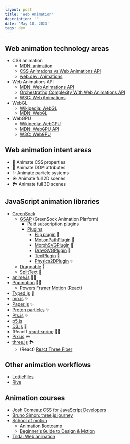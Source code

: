 ```yaml
---
layout: post
title: 'Web Animation'
description: ''
date: 'May 18, 2023'
tags: dev
---
```


## Web animation technology areas

- CSS animation
    - [MDN: animation](https://developer.mozilla.org/en-US/docs/Web/CSS/animation)
    - [CSS Animations vs Web Animations API](https://css-tricks.com/css-animations-vs-web-animations-api/)
    - [web.dev: Animations](https://web.dev/animations/)
- Web Animations API
    - [MDN: Web Animations API](https://developer.mozilla.org/en-US/docs/Web/API/Web_Animations_API)
    - [Orchestrating Complexity With Web Animations API](https://www.smashingmagazine.com/2021/09/orchestrating-complexity-web-animations-api/)
    - [W3C: Web Animations](https://www.w3.org/TR/web-animations-1/)
- WebGL
    - [Wikipedia: WebGL](https://en.wikipedia.org/wiki/WebGL)
    - [MDN: WebGL](https://developer.mozilla.org/en-US/docs/Web/API/WebGL_API)
- WebGPU
    - [Wikipedia: WebGPU](https://en.wikipedia.org/wiki/WebGPU)
    - [MDN: WebGPU API](https://developer.mozilla.org/en-US/docs/Web/API/WebGPU_API)
    - [W3C: WebGPU](https://www.w3.org/TR/webgpu/)

## Web animation intent areas

- 💅 Animate CSS properties
- 📄 Animate DOM attributes
- ✨ Animate particle systems
- ☀️ Animate full 2D scenes
- 🏞️ Animate full 3D scenes

## JavaScript animation libraries

- [GreenSock](https://greensock.com/)
    - [GSAP](https://greensock.com/gsap/) (GreenSock Animation Platform)
        - [Paid subscription plugins](https://greensock.com/club/)
        - [Plugins](https://greensock.com/gsap-plugins/)
            - [Flip plugin](https://greensock.com/docs/v3/Plugins/Flip/) 📄
            - [MotionPathPlugin](https://greensock.com/motionpath) 📄
            - [MorphSVGPlugin](https://greensock.com/morphsvg/) 📄
            - [DrawSVGPlugin](https://greensock.com/drawsvg/) 📄
            - [TextPlugin](https://greensock.com/textplugin/) 📄
            - [Physics2DPlugin](https://greensock.com/physics2d/) ✨
    - [Draggable](https://greensock.com/draggable/) 📄
    - [SplitText](https://greensock.com/SplitText/) 📄
- [anime.js](https://animejs.com/) 💅📄
- [Popmotion](https://popmotion.io/) 💅📄
    - Powers [Framer Motion](https://www.framer.com/motion/) (React)
- [Typed.js](https://mattboldt.com/demos/typed-js/) 📄
- [mo.js](https://mojs.github.io/) ✨
- [Paper.js](http://paperjs.org/) ✨
- [Proton particles](https://drawcall.github.io/Proton/) ✨
- [Pts.js](https://ptsjs.org/) ✨
- [p5.js](https://p5js.org/)
- [D3.js](https://d3js.org/) 📄
- (React) [react-spring](https://www.react-spring.dev/) 💅📄
- [Pixi.js](https://pixijs.com/) ☀️
- [three.js](https://threejs.org/) 🏞️
    - (React) [React Three Fiber](https://docs.pmnd.rs/react-three-fiber/getting-started/introduction)

## Other animation workflows

- [LottieFiles](https://lottiefiles.com/)
- [Rive](https://rive.app/)

## Animation courses
- [Josh Comeau: CSS for JavaScript Developers](https://css-for-js.dev/)
- [Bruno Simon: three.js journey](https://threejs-journey.com/)
- [School of motion](https://www.schoolofmotion.com/)
    - [Animation Bootcamp](https://www.schoolofmotion.com/courses/animation-bootcamp)
    - [Beginner's Guide to Design & Motion](https://www.schoolofmotion.com/courses/beginners-guide-to-design-motion)
- [Tilda: Web animation](https://tilda.education/en/web-animation-course)
